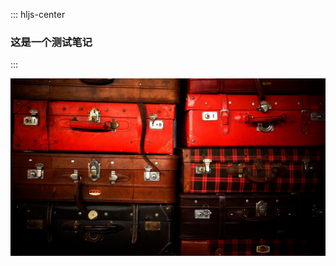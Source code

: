 ::: hljs-center

### **这是一个测试笔记**

:::

![title](https://raw.githubusercontent.com/york-ly/gitnote-image/master/gitnote/2019/11/19/4-1574163987453.jpg)